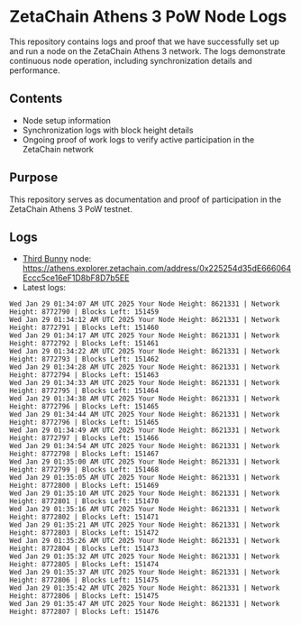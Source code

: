 # ZetaChain Athens 3 PoW Node Logs
This repository contains logs and proof that we have successfully set up and run a node on the ZetaChain Athens 3 network. The logs demonstrate continuous node operation, including synchronization details and performance.

## Contents
- Node setup information
- Synchronization logs with block height details
- Ongoing proof of work logs to verify active participation in the ZetaChain network

## Purpose
This repository serves as documentation and proof of participation in the ZetaChain Athens 3 PoW testnet.

## Logs

- [Third Bunny](https://thirdbunny.xyz/) node: https://athens.explorer.zetachain.com/address/0x225254d35dE666064Eccc5ce16eF1D8bF8D7b5EE
- Latest logs:
```
Wed Jan 29 01:34:07 AM UTC 2025 Your Node Height: 8621331 | Network Height: 8772790 | Blocks Left: 151459
Wed Jan 29 01:34:12 AM UTC 2025 Your Node Height: 8621331 | Network Height: 8772791 | Blocks Left: 151460
Wed Jan 29 01:34:17 AM UTC 2025 Your Node Height: 8621331 | Network Height: 8772792 | Blocks Left: 151461
Wed Jan 29 01:34:22 AM UTC 2025 Your Node Height: 8621331 | Network Height: 8772793 | Blocks Left: 151462
Wed Jan 29 01:34:28 AM UTC 2025 Your Node Height: 8621331 | Network Height: 8772794 | Blocks Left: 151463
Wed Jan 29 01:34:33 AM UTC 2025 Your Node Height: 8621331 | Network Height: 8772795 | Blocks Left: 151464
Wed Jan 29 01:34:38 AM UTC 2025 Your Node Height: 8621331 | Network Height: 8772796 | Blocks Left: 151465
Wed Jan 29 01:34:44 AM UTC 2025 Your Node Height: 8621331 | Network Height: 8772796 | Blocks Left: 151465
Wed Jan 29 01:34:49 AM UTC 2025 Your Node Height: 8621331 | Network Height: 8772797 | Blocks Left: 151466
Wed Jan 29 01:34:54 AM UTC 2025 Your Node Height: 8621331 | Network Height: 8772798 | Blocks Left: 151467
Wed Jan 29 01:35:00 AM UTC 2025 Your Node Height: 8621331 | Network Height: 8772799 | Blocks Left: 151468
Wed Jan 29 01:35:05 AM UTC 2025 Your Node Height: 8621331 | Network Height: 8772800 | Blocks Left: 151469
Wed Jan 29 01:35:10 AM UTC 2025 Your Node Height: 8621331 | Network Height: 8772801 | Blocks Left: 151470
Wed Jan 29 01:35:16 AM UTC 2025 Your Node Height: 8621331 | Network Height: 8772802 | Blocks Left: 151471
Wed Jan 29 01:35:21 AM UTC 2025 Your Node Height: 8621331 | Network Height: 8772803 | Blocks Left: 151472
Wed Jan 29 01:35:26 AM UTC 2025 Your Node Height: 8621331 | Network Height: 8772804 | Blocks Left: 151473
Wed Jan 29 01:35:32 AM UTC 2025 Your Node Height: 8621331 | Network Height: 8772805 | Blocks Left: 151474
Wed Jan 29 01:35:37 AM UTC 2025 Your Node Height: 8621331 | Network Height: 8772806 | Blocks Left: 151475
Wed Jan 29 01:35:42 AM UTC 2025 Your Node Height: 8621331 | Network Height: 8772806 | Blocks Left: 151475
Wed Jan 29 01:35:47 AM UTC 2025 Your Node Height: 8621331 | Network Height: 8772807 | Blocks Left: 151476
```
